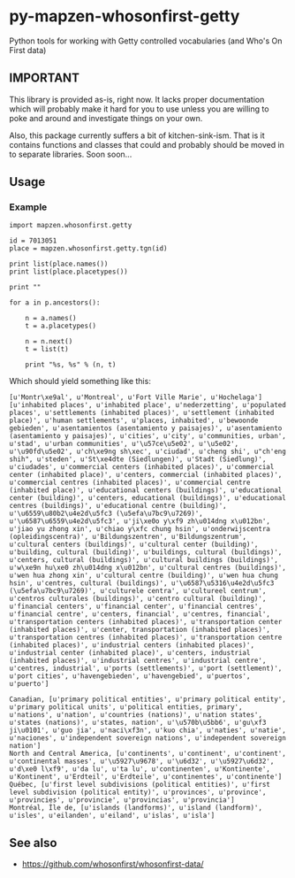 # py-mapzen-whosonfirst-getty

Python tools for working with Getty controlled vocabularies (and Who's On First data)

## IMPORTANT

This library is provided as-is, right now. It lacks proper
documentation which will probably make it hard for you to use unless
you are willing to poke and around and investigate things on your
own.

Also, this package currently suffers a bit of kitchen-sink-ism. That is it contains functions and classes that could and probably should be moved in to separate libraries. Soon soon...

## Usage

### Example

```
import mapzen.whosonfirst.getty

id = 7013051
place = mapzen.whosonfirst.getty.tgn(id)

print list(place.names())
print list(place.placetypes())

print ""

for a in p.ancestors():

    n = a.names()
    t = a.placetypes()

    n = n.next()
    t = list(t)

    print "%s, %s" % (n, t)
```

Which should yield something like this:

```
[u'Montr\xe9al', u'Montreal', u'Fort Ville Marie', u'Hochelaga']
[u'inhabited places', u'inhabited place', u'nederzetting', u'populated places', u'settlements (inhabited places)', u'settlement (inhabited place)', u'human settlements', u'places, inhabited', u'bewoonde gebieden', u'asentamientos (asentamiento y paisajes)', u'asentamiento (asentamiento y paisajes)', u'cities', u'city', u'communities, urban', u'stad', u'urban communities', u'\u57ce\u5e02', u'\u5e02', u'\u90fd\u5e02', u'ch\xe9ng sh\xec', u'ciudad', u'cheng shi', u"ch'eng shih", u'steden', u'St\xe4dte (Siedlungen)', u'Stadt (Siedlung)', u'ciudades', u'commercial centers (inhabited places)', u'commercial center (inhabited place)', u'centers, commercial (inhabited places)', u'commercial centres (inhabited places)', u'commercial centre (inhabited place)', u'educational centers (buildings)', u'educational center (building)', u'centers, educational (buildings)', u'educational centres (buildings)', u'educational centre (building)', u'\u6559\u80b2\u4e2d\u5fc3 (\u5efa\u7bc9\u7269)', u'\u6587\u6559\u4e2d\u5fc3', u'ji\xe0o y\xf9 zh\u014dng x\u012bn', u'jiao yu zhong xin', u'chiao y\xfc chung hsin', u'onderwijscentra (opleidingscentra)', u'Bildungszentren', u'Bildungszentrum', u'cultural centers (buildings)', u'cultural center (building)', u'building, cultural (building)', u'buildings, cultural (buildings)', u'centers, cultural (buildings)', u'cultural buildings (buildings)', u'w\xe9n hu\xe0 zh\u014dng x\u012bn', u'cultural centres (buildings)', u'wen hua zhong xin', u'cultural centre (building)', u'wen hua chung hsin', u'centres, cultural (buildings)', u'\u6587\u5316\u4e2d\u5fc3 (\u5efa\u7bc9\u7269)', u'culturele centra', u'cultureel centrum', u'centros culturales (buildings)', u'centro cultural (building)', u'financial centers', u'financial center', u'financial centres', u'financial centre', u'centers, financial', u'centres, financial', u'transportation centers (inhabited places)', u'transportation center (inhabited places)', u'center, transportation (inhabited places)', u'transportation centres (inhabited places)', u'transportation centre (inhabited places)', u'industrial centers (inhabited places)', u'industrial center (inhabited place)', u'centers, industrial (inhabited places)', u'industrial centres', u'industrial centre', u'centres, industrial', u'ports (settlements)', u'port (settlement)', u'port cities', u'havengebieden', u'havengebied', u'puertos', u'puerto']

Canadian, [u'primary political entities', u'primary political entity', u'primary political units', u'political entities, primary', u'nations', u'nation', u'countries (nations)', u'nation states', u'states (nations)', u'states, nation', u'\u570b\u5bb6', u'gu\xf3 ji\u0101', u'guo jia', u'naci\xf3n', u'kuo chia', u'naties', u'natie', u'naciones', u'independent sovereign nations', u'independent sovereign nation']
North and Central America, [u'continents', u'continent', u'continent', u'continental masses', u'\u5927\u9678', u'\u6d32', u'\u5927\u6d32', u'd\xe0 l\xf9', u'da lu', u'ta lu', u'continenten', u'Kontinente', u'Kontinent', u'Erdteil', u'Erdteile', u'continentes', u'continente']
Québec, [u'first level subdivisions (political entities)', u'first level subdivision (political entity)', u'provinces', u'province', u'provincies', u'provincie', u'provincias', u'provincia']
Montréal, Île de, [u'islands (landforms)', u'island (landform)', u'isles', u'eilanden', u'eiland', u'islas', u'isla']
```

## See also

* https://github.com/whosonfirst/whosonfirst-data/

